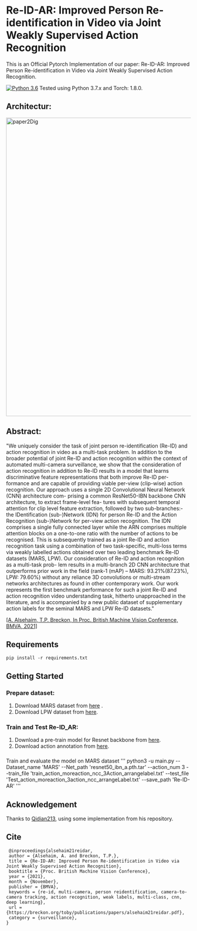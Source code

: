 # Re-ID-AR: Improved Person Re-identification in Video via Joint Weakly Supervised Action Recognition
This is an Official Pytorch Implementation of our paper: Re-ID-AR: Improved Person Re-identification in Video via Joint Weakly Supervised Action Recognition.

[![Python 3.6](https://img.shields.io/badge/python-3.7-blue.svg)](https://www.python.org/downloads/release/python-370/) Tested using Python 3.7.x and Torch: 1.8.0.

## Architectur:
<img width="811" alt="paper2Dig" src="https://user-images.githubusercontent.com/92983150/144039860-49fbe999-fcbd-48f1-b5d2-c174190b76a9.png">

## Abstract:
"We uniquely consider the task of joint person re-identification (Re-ID) and action
recognition in video as a multi-task problem. In addition to the broader potential of joint
Re-ID and action recognition within the context of automated multi-camera surveillance,
we show that the consideration of action recognition in addition to Re-ID results in a
model that learns discriminative feature representations that both improve Re-ID per-
formance and are capable of providing viable per-view (clip-wise) action recognition.
Our approach uses a single 2D Convolutional Neural Network (CNN) architecture com-
prising a common ResNet50-IBN backbone CNN architecture, to extract frame-level fea-
tures with subsequent temporal attention for clip level feature extraction, followed by two
sub-branches:- the IDentification (sub-)Network (IDN) for person Re-ID and the Action
Recognition (sub-)Network for per-view action recognition. The IDN comprises a single
fully connected layer while the ARN comprises multiple attention blocks on a one-to-one
ratio with the number of actions to be recognised. This is subsequently trained as a joint
Re-ID and action recognition task using a combination of two task-specific, multi-loss
terms via weakly labelled actions obtained over two leading benchmark Re-ID datasets
(MARS, LPW). Our consideration of Re-ID and action recognition as a multi-task prob-
lem results in a multi-branch 2D CNN architecture that outperforms prior work in the
field (rank-1 (mAP) – MARS: 93.21%(87.23%), LPW: 79.60%) without any reliance
3D convolutions or multi-stream networks architectures as found in other contemporary
work. Our work represents the first benchmark performance for such a joint Re-ID and
action recognition video understanding task, hitherto unapproached in the literature, and
is accompanied by a new public dataset of supplementary action labels for the seminal
MARS and LPW Re-ID datasets."

[[A. Alsehaim, T.P. Breckon, In Proc. British Machine Vision Conference, BMVA, 2021]](https://breckon.org/toby/publications/papers/alsehaim21reidar.pdf)


## Requirements
```
pip install -r requirements.txt
```
## Getting Started


### Prepare dataset:
1. Download MARS dataset from [here](http://zheng-lab.cecs.anu.edu.au/Project/project_mars.html) . 
2. Download LPW dataset from [here](https://liuyu.us/dataset/lpw/index.html).

### Train and Test Re-ID_AR:
1. Download a pre-train model for Resnet backbone from [here](https://drive.google.com/file/d/13lprTFafpXORqs7XXMLYaelbtw6NxQM1/view).
2. Download action annotation from [here](https://collections.durham.ac.uk/files/r18c97kq420#.YZ-1m7unzJU). 
### 
Train and evaluate the model on MARS dataset
'''
python3 -u  main.py --Dataset_name 'MARS'  --Net_path 'resnet50_ibn_a.pth.tar'  --action_num 3  --train_file 'train_action_moreaction_ncc_3Action_arrangelabel.txt' --test_file 'Test_action_moreaction_3action_ncc_arrangeLabel.txt' --save_path 'Re-ID-AR'
'''
## Acknowledgement
Thanks to [Qidian213](https://github.com/Qidian213), using some implementation from his repository.

## Cite
```
 @inproceedings{alsehaim21reidar,
 author = {Alsehaim, A. and Breckon, T.P.},
 title = {Re-ID-AR: Improved Person Re-identification in Video via Joint Weakly Supervised Action Recognition},
 booktitle = {Proc. British Machine Vision Conference},
 year = {2021},
 month = {November},
 publisher = {BMVA},
 keywords = {re-id, multi-camera, person reidentification, camera-to-camera tracking, action recognition, weak labels, multi-class, cnn, deep learning},
 url = {https://breckon.org/toby/publications/papers/alsehaim21reidar.pdf},
 category = {surveillance},
}
```

